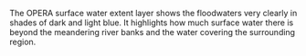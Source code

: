 The OPERA surface water extent layer shows the floodwaters very clearly in shades of dark and light blue. It highlights how much surface water there is beyond the meandering river banks and the water covering the surrounding region.